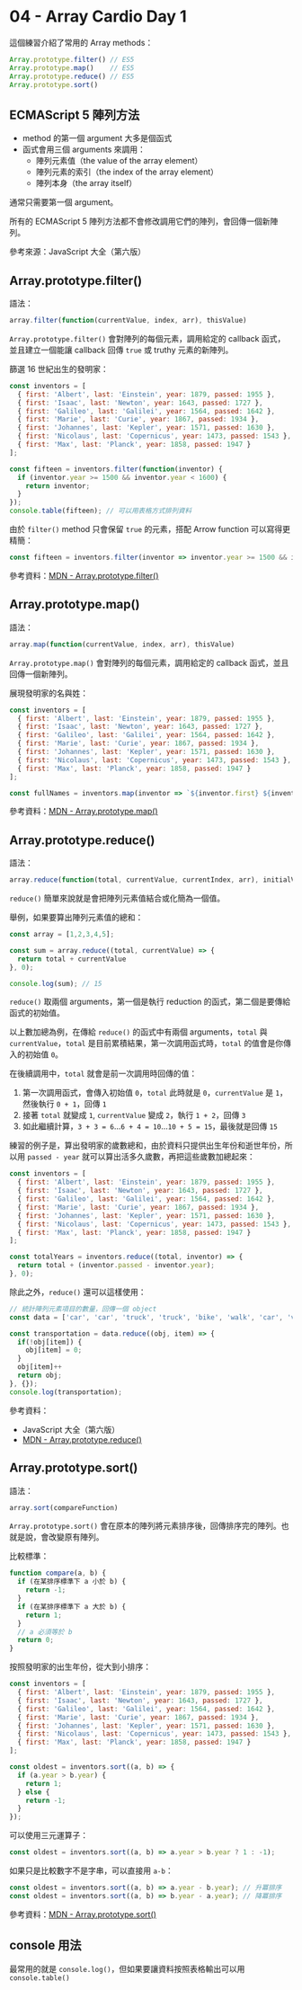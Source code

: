 # 04 - Array Cardio Day 1

這個練習介紹了常用的 Array methods：

```javascript
Array.prototype.filter() // ES5
Array.prototype.map()    // ES5
Array.prototype.reduce() // ES5
Array.prototype.sort()
```

## ECMAScript 5 陣列方法

* method 的第一個 argument 大多是個函式
* 函式會用三個 arguments 來調用：
  * 陣列元素值（the value of the array element）
  * 陣列元素的索引（the index of the array element）
  * 陣列本身（the array itself）

通常只需要第一個 argument。

所有的 ECMAScript 5 陣列方法都不會修改調用它們的陣列，會回傳一個新陣列。

參考來源：JavaScript 大全（第六版）

## Array.prototype.filter()

語法：

```javascript
array.filter(function(currentValue, index, arr), thisValue)
```

`Array.prototype.filter()` 會對陣列的每個元素，調用給定的 callback 函式，並且建立一個能讓 callback 回傳 `true` 或 truthy 元素的新陣列。

篩選 16 世紀出生的發明家：

```javascript
const inventors = [
  { first: 'Albert', last: 'Einstein', year: 1879, passed: 1955 },
  { first: 'Isaac', last: 'Newton', year: 1643, passed: 1727 },
  { first: 'Galileo', last: 'Galilei', year: 1564, passed: 1642 },
  { first: 'Marie', last: 'Curie', year: 1867, passed: 1934 },
  { first: 'Johannes', last: 'Kepler', year: 1571, passed: 1630 },
  { first: 'Nicolaus', last: 'Copernicus', year: 1473, passed: 1543 },
  { first: 'Max', last: 'Planck', year: 1858, passed: 1947 }
];

const fifteen = inventors.filter(function(inventor) {
  if (inventor.year >= 1500 && inventor.year < 1600) {
    return inventor;
  }
});
console.table(fifteen); // 可以用表格方式排列資料
```

由於 `filter()` method 只會保留 `true` 的元素，搭配 Arrow function 可以寫得更精簡：

```javascript
const fifteen = inventors.filter(inventor => inventor.year >= 1500 && inventor.year < 1600)
```

參考資料：[MDN - Array.prototype.filter()](https://developer.mozilla.org/zh-TW/docs/Web/JavaScript/Reference/Global_Objects/Array/filter)

## Array.prototype.map()

語法：

```javascript
array.map(function(currentValue, index, arr), thisValue)
```

`Array.prototype.map()` 會對陣列的每個元素，調用給定的 callback 函式，並且回傳一個新陣列。

展現發明家的名與姓：

```javascript
const inventors = [
  { first: 'Albert', last: 'Einstein', year: 1879, passed: 1955 },
  { first: 'Isaac', last: 'Newton', year: 1643, passed: 1727 },
  { first: 'Galileo', last: 'Galilei', year: 1564, passed: 1642 },
  { first: 'Marie', last: 'Curie', year: 1867, passed: 1934 },
  { first: 'Johannes', last: 'Kepler', year: 1571, passed: 1630 },
  { first: 'Nicolaus', last: 'Copernicus', year: 1473, passed: 1543 },
  { first: 'Max', last: 'Planck', year: 1858, passed: 1947 }
];

const fullNames = inventors.map(inventor => `${inventor.first} ${inventor.last}`);
```

參考資料：[MDN - Array.prototype.map()](https://developer.mozilla.org/en-US/docs/Web/JavaScript/Reference/Global_Objects/Array/map)

## Array.prototype.reduce()

語法：

```javascript
array.reduce(function(total, currentValue, currentIndex, arr), initialValue)
```

`reduce()` 簡單來說就是會把陣列元素值結合或化簡為一個值。

舉例，如果要算出陣列元素值的總和：

```javascript
const array = [1,2,3,4,5];

const sum = array.reduce((total, currentValue) => {
  return total + currentValue
}, 0);

console.log(sum); // 15
```

`reduce()` 取兩個 arguments，第一個是執行 reduction 的函式，第二個是要傳給函式的初始值。

以上數加總為例，在傳給 `reduce()` 的函式中有兩個 arguments，`total` 與 `currentValue`，`total` 是目前累積結果，第一次調用函式時，`total` 的值會是你傳入的初始值 `0`。

在後續調用中，`total` 就會是前一次調用時回傳的值：

1. 第一次調用函式，會傳入初始值 `0`，`total` 此時就是 `0`，`currentValue` 是 `1`，然後執行 `0 + 1`，回傳 `1`
2. 接著 `total` 就變成 `1`, `currentValue` 變成 `2`，執行 `1 + 2`，回傳 `3`
3. 如此繼續計算，`3 + 3 = 6`...`6 + 4 = 10`...`10 + 5 = 15`，最後就是回傳 `15`

練習的例子是，算出發明家的歲數總和，由於資料只提供出生年份和逝世年份，所以用 `passed - year` 就可以算出活多久歲數，再把這些歲數加總起來：

```javascript
const inventors = [
  { first: 'Albert', last: 'Einstein', year: 1879, passed: 1955 },
  { first: 'Isaac', last: 'Newton', year: 1643, passed: 1727 },
  { first: 'Galileo', last: 'Galilei', year: 1564, passed: 1642 },
  { first: 'Marie', last: 'Curie', year: 1867, passed: 1934 },
  { first: 'Johannes', last: 'Kepler', year: 1571, passed: 1630 },
  { first: 'Nicolaus', last: 'Copernicus', year: 1473, passed: 1543 },
  { first: 'Max', last: 'Planck', year: 1858, passed: 1947 }
];

const totalYears = inventors.reduce((total, inventor) => {
  return total + (inventor.passed - inventor.year);
}, 0);
```

除此之外，`reduce()` 還可以這樣使用：

```javascript
// 統計陣列元素項目的數量，回傳一個 object
const data = ['car', 'car', 'truck', 'truck', 'bike', 'walk', 'car', 'van', 'bike', 'walk', 'car', 'van', 'car', 'truck' ];

const transportation = data.reduce((obj, item) => {
  if(!obj[item]) {
    obj[item] = 0;
  }
  obj[item]++
  return obj;
}, {});
console.log(transportation);
```

參考資料：

* JavaScript 大全（第六版）
* [MDN - Array.prototype.reduce()](https://developer.mozilla.org/en-US/docs/Web/JavaScript/Reference/Global_Objects/Array/Reduce)

## Array.prototype.sort()

語法：

```javascript
array.sort(compareFunction)
```

`Array.prototype.sort()` 會在原本的陣列將元素排序後，回傳排序完的陣列。也就是說，會改變原有陣列。

比較標準：

```javascript
function compare(a, b) {
  if (在某排序標準下 a 小於 b) {
    return -1;
  }
  if (在某排序標準下 a 大於 b) {
    return 1;
  }
  // a 必須等於 b
  return 0;
}
```

按照發明家的出生年份，從大到小排序：

```javascript
const inventors = [
  { first: 'Albert', last: 'Einstein', year: 1879, passed: 1955 },
  { first: 'Isaac', last: 'Newton', year: 1643, passed: 1727 },
  { first: 'Galileo', last: 'Galilei', year: 1564, passed: 1642 },
  { first: 'Marie', last: 'Curie', year: 1867, passed: 1934 },
  { first: 'Johannes', last: 'Kepler', year: 1571, passed: 1630 },
  { first: 'Nicolaus', last: 'Copernicus', year: 1473, passed: 1543 },
  { first: 'Max', last: 'Planck', year: 1858, passed: 1947 }
];

const oldest = inventors.sort((a, b) => {
  if (a.year > b.year) {
    return 1;
  } else {
    return -1;
  }
});
```

可以使用三元運算子：

```javascript
const oldest = inventors.sort((a, b) => a.year > b.year ? 1 : -1);
```

如果只是比較數字不是字串，可以直接用 `a-b`：

```javascript
const oldest = inventors.sort((a, b) => a.year - b.year); // 升冪排序
const oldest = inventors.sort((a, b) => b.year - a.year); // 降冪排序
```

參考資料：[MDN - Array.prototype.sort()](https://developer.mozilla.org/zh-TW/docs/Web/JavaScript/Reference/Global_Objects/Array/sort)

## console 用法

最常用的就是 `console.log()`，但如果要讓資料按照表格輸出可以用 `console.table()`
